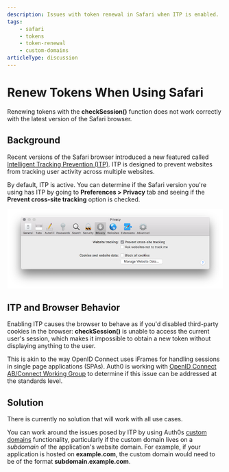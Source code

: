 ```yaml
---
description: Issues with token renewal in Safari when ITP is enabled.
tags:
    - safari
    - tokens
    - token-renewal
    - custom-domains
articleType: discussion
---
```

# Renew Tokens When Using Safari

Renewing tokens with the **checkSession()** function does not work correctly with the latest version of the Safari browser.

## Background

Recent versions of the Safari browser introduced a new featured called [Intelligent Tracking Prevention (ITP)](https://webkit.org/blog/8142/intelligent-tracking-prevention-1-1/). ITP is designed to prevent websites from tracking user activity across multiple websites.

By default, ITP is active. You can determine if the Safari version you're using has ITP by going to **Preferences > Privacy** tab and seeing if the **Prevent cross-site tracking** option is checked.

![Safari privacy preferences pane](/media/articles/quickstarts/safari-privacy-preferences.png)

## ITP and Browser Behavior

Enabling ITP causes the browser to behave as if you'd disabled third-party cookies in the browser: **checkSession()** is unable to access the current user's session, which makes it impossible to obtain a new token without displaying anything to the user.

This is akin to the way OpenID Connect uses iFrames for handling sessions in single page applications (SPAs). Auth0 is working with [OpenID Connect AB/Connect Working Group](http://openid.net/wg/connect/) to determine if this issue can be addressed at the standards level.

## Solution

There is currently no solution that will work with all use cases.

You can work around the issues posed by ITP by using Auth0s [custom domains](/custom-domains) functionality, particularly if the custom domain lives on a *subdomain* of the application's website domain. For example, if your application is hosted on **example.com**, the custom domain would need to be of the format **subdomain.example.com**.